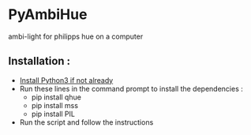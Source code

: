 # PyAmbiHue
ambi-light for philipps hue on a computer

## Installation :

- [Install Python3 if not already](https://www.python.org/downloads/windows/)
- Run these lines in the command prompt to install the dependencies :
  - pip install qhue
  - pip install mss
  - pip install PIL
- Run the script and follow the instructions
